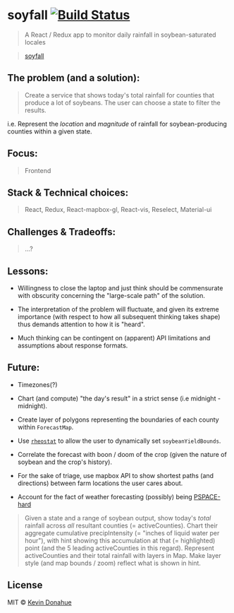 # soyfall [![Build Status](https://img.shields.io/travis/kevmannn/soyfall/master.svg?style=flat-square)](https://travis-ci.org/kevmannn/soyfall)

> A React / Redux app to monitor daily rainfall in soybean-saturated locales

> [soyfall](https://soyfall.now.sh)

## The problem (and a solution):
> Create a service that shows today's total rainfall for counties that produce a lot of soybeans. The user can choose a state to filter the results.

i.e. Represent the _location_ and _magnitude_ of rainfall for soybean-producing counties within a given state.

## Focus:
> Frontend

## Stack & Technical choices:
> React, Redux, React-mapbox-gl, React-vis, Reselect, Material-ui

## Challenges & Tradeoffs:
> ...?

## Lessons:
* Willingness to close the laptop and just think should be commensurate with obscurity concerning the "large-scale path" of the solution.

* The interpretation of the problem will fluctuate, and given its extreme importance (with respect to how all subsequent thinking takes shape) thus demands attention to how it is "heard".

* Much thinking can be contingent on (apparent) API limitations and assumptions about response formats.

## Future:
* Timezones(?)

* Chart (and compute) "the day's result" in a strict sense (i.e midnight - midnight).

* Create layer of polygons representing the boundaries of each county within `ForecastMap`.

* Use [`rheostat`](https://github.com/airbnb/rheostat) to allow the user to dynamically set `soybeanYieldBounds`.

* Correlate the forecast with boon / doom of the crop (given the nature of soybean and the crop's history).

* For the sake of triage, use mapbox API to show shortest paths (and directions) between farm locations the user cares about.

* Account for the fact of weather forecasting (possibly) being [PSPACE-hard](http://www.sigecom.org/exchanges/volume_7/3/FORTNOW.pdf)

<!-- finding a path: -->
<!-- "Create a service that shows today's total rainfall for counties that produce a lot of soybeans. The user can choose a state to filter the results." -->

> Given a state and a range of soybean output, show today's _total_ rainfall across _all_ resultant counties (= activeCounties).
> Chart their aggregate cumulative precipIntensity (= "inches of liquid water per hour"), with hint showing this accumulation at that (= highlighted) point (and the 5 leading activeCounties in this regard).
> Represent activeCounties and their total rainfall with layers in Map. Make layer style (and map bounds / zoom) reflect what is shown in hint.

## License

MIT © [Kevin Donahue](https://twitter.com/nonnontrivial)
